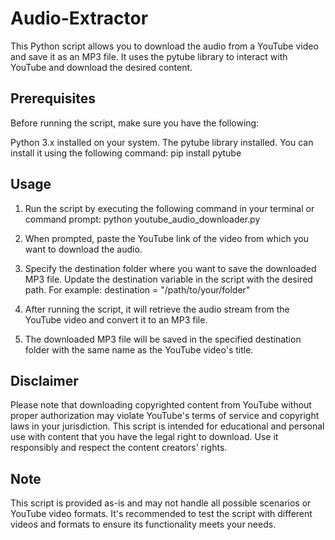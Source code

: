 # Audio-Extractor
This Python script allows you to download the audio from a YouTube video and save it as an MP3 file. It uses the pytube library to interact with YouTube and download the desired content.

## Prerequisites
Before running the script, make sure you have the following:

Python 3.x installed on your system.
The pytube library installed. You can install it using the following command:
pip install pytube

## Usage
1. Run the script by executing the following command in your terminal or command prompt:
python youtube_audio_downloader.py
2. When prompted, paste the YouTube link of the video from which you want to download the audio.

3. Specify the destination folder where you want to save the downloaded MP3 file. Update the destination variable in the script with the desired path. For example:
destination = "/path/to/your/folder"

4. After running the script, it will retrieve the audio stream from the YouTube video and convert it to an MP3 file.

5. The downloaded MP3 file will be saved in the specified destination folder with the same name as the YouTube video's title.

## Disclaimer
Please note that downloading copyrighted content from YouTube without proper authorization may violate YouTube's terms of service and copyright laws in your jurisdiction. This script is intended for educational and personal use with content that you have the legal right to download. Use it responsibly and respect the content creators' rights.

## Note
This script is provided as-is and may not handle all possible scenarios or YouTube video formats. It's recommended to test the script with different videos and formats to ensure its functionality meets your needs.
